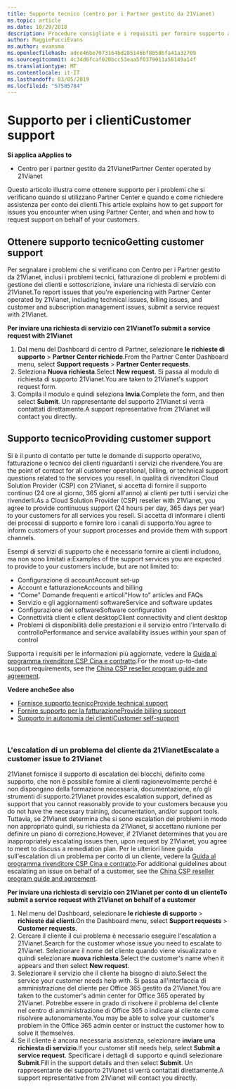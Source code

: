 ```yaml
---
title: Supporto tecnico (centro per i Partner gestito da 21Vianet)
ms.topic: article
ms.date: 10/29/2018
description: Procedure consigliate e i requisiti per fornire supporto ai clienti.
author: MaggiePucciEvans
ms.author: evansma
ms.openlocfilehash: adce46be7073164bd285146bf8058bfa41a32709
ms.sourcegitcommit: 4c34d6fcaf020bcc53eaa5f0379011a56149a14f
ms.translationtype: MT
ms.contentlocale: it-IT
ms.lasthandoff: 03/05/2019
ms.locfileid: "57585784"
---
```

# <a name="customer-support"></a><span data-ttu-id="e0a93-103">Supporto per i clienti</span><span class="sxs-lookup"><span data-stu-id="e0a93-103">Customer support</span></span>

<span data-ttu-id="e0a93-104">**Si applica a**</span><span class="sxs-lookup"><span data-stu-id="e0a93-104">**Applies to**</span></span>

-   <span data-ttu-id="e0a93-105">Centro per i partner gestito da 21Vianet</span><span class="sxs-lookup"><span data-stu-id="e0a93-105">Partner Center operated by 21Vianet</span></span>

<span data-ttu-id="e0a93-106">Questo articolo illustra come ottenere supporto per i problemi che si verificano quando si utilizzano Partner Center e quando e come richiedere assistenza per conto dei clienti.</span><span class="sxs-lookup"><span data-stu-id="e0a93-106">This article explains how to get support for issues you encounter when using Partner Center, and when and how to request support on behalf of your customers.</span></span> 

## <a name="getting-customer-support"></a><span data-ttu-id="e0a93-107">Ottenere supporto tecnico</span><span class="sxs-lookup"><span data-stu-id="e0a93-107">Getting customer support</span></span>

<span data-ttu-id="e0a93-108">Per segnalare i problemi che si verificano con Centro per i Partner gestito da 21Vianet, inclusi i problemi tecnici, fatturazione di problemi e problemi di gestione dei clienti e sottoscrizione, inviare una richiesta di servizio con 21Vianet.</span><span class="sxs-lookup"><span data-stu-id="e0a93-108">To report issues that you're experiencing with Partner Center operated by 21Vianet, including technical issues, billing issues, and customer and subscription management issues, submit a service request with 21Vianet.</span></span>

<span data-ttu-id="e0a93-109">**Per inviare una richiesta di servizio con 21Vianet**</span><span class="sxs-lookup"><span data-stu-id="e0a93-109">**To submit a service request with 21Vianet**</span></span>

1. <span data-ttu-id="e0a93-110">Dal menu del Dashboard di centro di Partner, selezionare **le richieste di supporto** &gt; **Partner Center richiede**.</span><span class="sxs-lookup"><span data-stu-id="e0a93-110">From the Partner Center Dashboard menu, select **Support requests** &gt; **Partner Center requests**.</span></span>
2. <span data-ttu-id="e0a93-111">Seleziona **Nuova richiesta**.</span><span class="sxs-lookup"><span data-stu-id="e0a93-111">Select **New request**.</span></span> <span data-ttu-id="e0a93-112">Si passa al modulo di richiesta di supporto 21Vianet.</span><span class="sxs-lookup"><span data-stu-id="e0a93-112">You are taken to 21Vianet's support request form.</span></span> 
3. <span data-ttu-id="e0a93-113">Compila il modulo e quindi seleziona **Invia**.</span><span class="sxs-lookup"><span data-stu-id="e0a93-113">Complete the form, and then select **Submit**.</span></span> <span data-ttu-id="e0a93-114">Un rappresentante del supporto 21Vianet si verrà contattati direttamente.</span><span class="sxs-lookup"><span data-stu-id="e0a93-114">A support representative from 21Vianet will contact you directly.</span></span>

## <a name="providing-customer-support"></a><span data-ttu-id="e0a93-115">Supporto tecnico</span><span class="sxs-lookup"><span data-stu-id="e0a93-115">Providing customer support</span></span>

<span data-ttu-id="e0a93-116">Si è il punto di contatto per tutte le domande di supporto operativo, fatturazione o tecnico dei clienti riguardanti i servizi che rivendere.</span><span class="sxs-lookup"><span data-stu-id="e0a93-116">You are the point of contact for all customer operational, billing, or technical support questions related to the services you resell.</span></span> <span data-ttu-id="e0a93-117">In qualità di rivenditori Cloud Solution Provider (CSP) con 21Vianet, si accetta di fornire il supporto continuo (24 ore al giorno, 365 giorni all'anno) ai clienti per tutti i servizi che rivenderli.</span><span class="sxs-lookup"><span data-stu-id="e0a93-117">As a Cloud Solution Provider (CSP) reseller with 21Vianet, you agree to provide continuous support (24 hours per day, 365 days per year) to your customers for all services you resell.</span></span> <span data-ttu-id="e0a93-118">Si accetta di informare i clienti dei processi di supporto e fornire loro i canali di supporto.</span><span class="sxs-lookup"><span data-stu-id="e0a93-118">You agree to inform customers of your support processes and provide them with support channels.</span></span>  

<span data-ttu-id="e0a93-119">Esempi di servizi di supporto che è necessario fornire ai clienti includono, ma non sono limitati a:</span><span class="sxs-lookup"><span data-stu-id="e0a93-119">Examples of the support services you are expected to provide to your customers include, but are not limited to:</span></span>
 
-   <span data-ttu-id="e0a93-120">Configurazione di account</span><span class="sxs-lookup"><span data-stu-id="e0a93-120">Account set-up</span></span> 
-   <span data-ttu-id="e0a93-121">Account e fatturazione</span><span class="sxs-lookup"><span data-stu-id="e0a93-121">Accounts and billing</span></span> 
-   <span data-ttu-id="e0a93-122">"Come" Domande frequenti e articoli</span><span class="sxs-lookup"><span data-stu-id="e0a93-122">"How to” articles and FAQs</span></span> 
-   <span data-ttu-id="e0a93-123">Servizio e gli aggiornamenti software</span><span class="sxs-lookup"><span data-stu-id="e0a93-123">Service and software updates</span></span> 
-   <span data-ttu-id="e0a93-124">Configurazione del software</span><span class="sxs-lookup"><span data-stu-id="e0a93-124">Software configuration</span></span> 
-   <span data-ttu-id="e0a93-125">Connettività client e client desktop</span><span class="sxs-lookup"><span data-stu-id="e0a93-125">Client connectivity and client desktop</span></span>
-   <span data-ttu-id="e0a93-126">Problemi di disponibilità delle prestazioni e il servizio entro l'intervallo di controllo</span><span class="sxs-lookup"><span data-stu-id="e0a93-126">Performance and service availability issues within your span of control</span></span> 

<span data-ttu-id="e0a93-127">Supporta i requisiti per le informazioni più aggiornate, vedere la [Guida al programma rivenditore CSP Cina e contratto](csp-program-guide-and-agreements.md).</span><span class="sxs-lookup"><span data-stu-id="e0a93-127">For the most up-to-date support requirements, see the [China CSP reseller program guide and agreement](csp-program-guide-and-agreements.md).</span></span>

<span data-ttu-id="e0a93-128">**Vedere anche**</span><span class="sxs-lookup"><span data-stu-id="e0a93-128">**See also**</span></span>

-   [<span data-ttu-id="e0a93-129">Fornisce supporto tecnico</span><span class="sxs-lookup"><span data-stu-id="e0a93-129">Provide technical support</span></span>](provide-technical-support.md)
-   [<span data-ttu-id="e0a93-130">Fornire supporto per la fatturazione</span><span class="sxs-lookup"><span data-stu-id="e0a93-130">Provide billing support</span></span>](provide-billing-support.md)
-   [<span data-ttu-id="e0a93-131">Supporto in autonomia dei clienti</span><span class="sxs-lookup"><span data-stu-id="e0a93-131">Customer self-support</span></span>](customer-self-support.md)

 
### <a name="escalate-a-customer-issue-to-21vianet"></a><span data-ttu-id="e0a93-132">L'escalation di un problema del cliente da 21Vianet</span><span class="sxs-lookup"><span data-stu-id="e0a93-132">Escalate a customer issue to 21Vianet</span></span> 

<span data-ttu-id="e0a93-133">21Vianet fornisce il supporto di escalation dei blocchi, definito come supporto, che non è possibile fornire ai clienti ragionevolmente perché è non dispongano della formazione necessaria, documentazione, e/o gli strumenti di supporto.</span><span class="sxs-lookup"><span data-stu-id="e0a93-133">21Vianet provides escalation support, defined as support that you cannot reasonably provide to your customers because you do not have the necessary training, documentation, and/or support tools.</span></span> <span data-ttu-id="e0a93-134">Tuttavia, se 21Vianet determina che si sono escalation dei problemi in modo non appropriato quindi, su richiesta da 21Vianet, si accettano riunione per definire un piano di correzione.</span><span class="sxs-lookup"><span data-stu-id="e0a93-134">However, if 21Vianet determines that you are inappropriately escalating issues then, upon request by 21Vianet, you agree to meet to discuss a remediation plan.</span></span> <span data-ttu-id="e0a93-135">Per le ulteriori linee guida sull'escalation di un problema per conto di un cliente, vedere la [Guida al programma rivenditore CSP Cina e contratto](csp-program-guide-and-agreements.md).</span><span class="sxs-lookup"><span data-stu-id="e0a93-135">For additional guidelines about escalating an issue on behalf of a customer, see the [China CSP reseller program guide and agreement](csp-program-guide-and-agreements.md).</span></span>

<span data-ttu-id="e0a93-136">**Per inviare una richiesta di servizio con 21Vianet per conto di un cliente**</span><span class="sxs-lookup"><span data-stu-id="e0a93-136">**To submit a service request with 21Vianet on behalf of a customer**</span></span>

1. <span data-ttu-id="e0a93-137">Nel menu del Dashboard, selezionare **le richieste di supporto** &gt; **richieste dai clienti**.</span><span class="sxs-lookup"><span data-stu-id="e0a93-137">On the Dashboard menu, select **Support requests** &gt; **Customer requests**.</span></span>
2. <span data-ttu-id="e0a93-138">Cercare il cliente il cui problema è necessario eseguire l'escalation a 21Vianet.</span><span class="sxs-lookup"><span data-stu-id="e0a93-138">Search for the customer whose issue you need to escalate to 21Vianet.</span></span> <span data-ttu-id="e0a93-139">Selezionare il nome del cliente quando viene visualizzato e quindi selezionare **nuova richiesta**.</span><span class="sxs-lookup"><span data-stu-id="e0a93-139">Select the customer's name when it appears and then select **New request**.</span></span>
3. <span data-ttu-id="e0a93-140">Selezionare il servizio che il cliente ha bisogno di aiuto.</span><span class="sxs-lookup"><span data-stu-id="e0a93-140">Select the service your customer needs help with.</span></span> <span data-ttu-id="e0a93-141">Si passa all'interfaccia di amministrazione del cliente per Office 365 gestito da 21Vianet.</span><span class="sxs-lookup"><span data-stu-id="e0a93-141">You are taken to the customer's admin center for Office 365 operated by 21Vianet.</span></span> <span data-ttu-id="e0a93-142">Potrebbe essere in grado di risolvere il problema del cliente nel centro di amministrazione di Office 365 o indicare al cliente come risolvere autonomamente.</span><span class="sxs-lookup"><span data-stu-id="e0a93-142">You may be able to solve your customer's problem in the Office 365 admin center or instruct the customer how to solve it themselves.</span></span>
4. <span data-ttu-id="e0a93-143">Se il cliente è ancora necessaria assistenza, selezionare **inviare una richiesta di servizio**.</span><span class="sxs-lookup"><span data-stu-id="e0a93-143">If your customer still needs help, select **Submit a service request**.</span></span> <span data-ttu-id="e0a93-144">Specificare i dettagli di supporto e quindi selezionare **Submit**.</span><span class="sxs-lookup"><span data-stu-id="e0a93-144">Fill in the support details and then select **Submit**.</span></span> <span data-ttu-id="e0a93-145">Un rappresentante del supporto 21Vianet si verrà contattati direttamente.</span><span class="sxs-lookup"><span data-stu-id="e0a93-145">A support representative from 21Vianet will contact you directly.</span></span>




 




